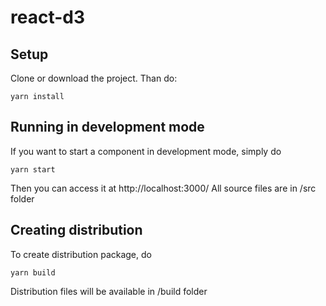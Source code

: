 # react-d3

## Setup
Clone or download the project. Than do:

```
yarn install
```

## Running in development mode

If you want to start a component in development mode, simply do

```
yarn start
```
Then you can access it at http://localhost:3000/
All source files are in /src folder

## Creating distribution

To create distribution package, do

```
yarn build
```

Distribution files will be available in /build folder 